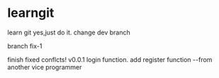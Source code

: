 # learngit
learn git
yes,just do it.
change
dev branch

branch
fix-1

finish fixed conflcts!
v0.0.1
login function.
add register function  --from another vice programmer
